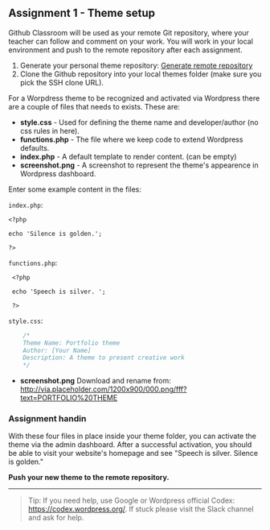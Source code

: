 ## Assignment 1 - Theme setup

Github Classroom will be used as your remote Git repository, where your teacher can follow and comment on your work. You will work in your local environment and push to the remote repository after each assignment.

1. Generate your personal theme repository:
[Generate remote repository](https://classroom.github.com/assignment-invitations/ba4e0df3e4a0ef72dbd393bc72ef3b36)
2. Clone the Github repository into your local themes folder (make sure you pick the SSH clone URL).

For a Worpdress theme to be recognized and activated via Wordpress there are a couple of files that needs to exists. These are:

* **style.css** - Used for defining the theme name and developer/author (no css rules in here).
* **functions.php** - The file where we keep code to extend Wordpress defaults.
* **index.php** - A default template to render content. (can be empty)
* **screenshot.png** - A screenshot to represent the theme's appearence in Wordpress dashboard.

Enter some example content in the files:

`index.php`:
```
<?php 

echo 'Silence is golden.'; 

?>
```

`functions.php`:
```
 <?php 

 echo 'Speech is silver. '; 

 ?>
```

`style.css`:
```css
    /*
    Theme Name: Portfolio theme
    Author: [Your Name]
    Description: A theme to present creative work
    */
```
* **screenshot.png**
Download and rename from:
http://via.placeholder.com/1200x900/000.png/fff?text=PORTFOLIO%20THEME

### Assignment handin
With these four files in place inside your theme folder, you can activate the theme via the admin dashboard. After a successful activation, you should be able to visit your website's homepage and see "Speech is silver. Silence is golden."

**Push your new theme to the remote repository.**

---
> Tip: If you need help, use Google or Wordpress official Codex: https://codex.wordpress.org/. If stuck please visit the Slack channel and ask for help.
